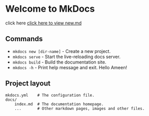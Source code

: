 # Welcome to MkDocs

click here [click here to view new.md](chapter_1/new.md)
## Commands

* `mkdocs new [dir-name]` - Create a new project.
* `mkdocs serve` - Start the live-reloading docs server.
* `mkdocs build` - Build the documentation site.
* `mkdocs -h` - Print help message and exit. Hello Ameen!

## Project layout

    mkdocs.yml    # The configuration file.
    docs/
        index.md  # The documentation homepage.
        ...       # Other markdown pages, images and other files.
